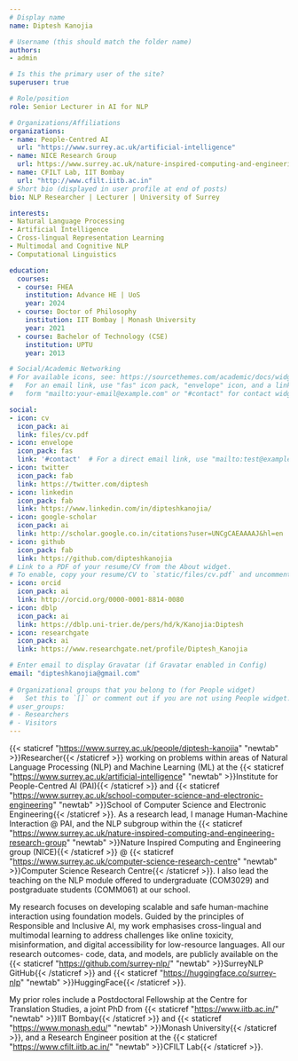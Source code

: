 ```yaml
---
# Display name
name: Diptesh Kanojia

# Username (this should match the folder name)
authors:
- admin 

# Is this the primary user of the site?
superuser: true

# Role/position
role: Senior Lecturer in AI for NLP

# Organizations/Affiliations
organizations:
- name: People-Centred AI
  url: "https://www.surrey.ac.uk/artificial-intelligence"
- name: NICE Research Group
  url: https://www.surrey.ac.uk/nature-inspired-computing-and-engineering-research-group/natural-language-processing
- name: CFILT Lab, IIT Bombay
  url: "http://www.cfilt.iitb.ac.in"
# Short bio (displayed in user profile at end of posts)
bio: NLP Researcher | Lecturer | University of Surrey

interests:
- Natural Language Processing 
- Artificial Intelligence
- Cross-lingual Representation Learning
- Multimodal and Cognitive NLP
- Computational Linguistics

education:
  courses:
  - course: FHEA
    institution: Advance HE | UoS
    year: 2024
  - course: Doctor of Philosophy
    institution: IIT Bombay | Monash University
    year: 2021
  - course: Bachelor of Technology (CSE)
    institution: UPTU
    year: 2013

# Social/Academic Networking
# For available icons, see: https://sourcethemes.com/academic/docs/widgets/#icons
#   For an email link, use "fas" icon pack, "envelope" icon, and a link in the
#   form "mailto:your-email@example.com" or "#contact" for contact widget.

social:
- icon: cv
  icon_pack: ai
  link: files/cv.pdf
- icon: envelope
  icon_pack: fas
  link: '#contact'  # For a direct email link, use "mailto:test@example.org".
- icon: twitter
  icon_pack: fab
  link: https://twitter.com/diptesh
- icon: linkedin
  icon_pack: fab
  link: https://www.linkedin.com/in/dipteshkanojia/
- icon: google-scholar
  icon_pack: ai
  link: http://scholar.google.co.in/citations?user=UNCgCAEAAAAJ&hl=en
- icon: github
  icon_pack: fab
  link: https://github.com/dipteshkanojia
# Link to a PDF of your resume/CV from the About widget.
# To enable, copy your resume/CV to `static/files/cv.pdf` and uncomment the lines below.  
- icon: orcid
  icon_pack: ai
  link: http://orcid.org/0000-0001-8814-0080
- icon: dblp
  icon_pack: ai
  link: https://dblp.uni-trier.de/pers/hd/k/Kanojia:Diptesh
- icon: researchgate
  icon_pack: ai
  link: https://www.researchgate.net/profile/Diptesh_Kanojia

# Enter email to display Gravatar (if Gravatar enabled in Config)
email: "dipteshkanojia@gmail.com"
  
# Organizational groups that you belong to (for People widget)
#   Set this to `[]` or comment out if you are not using People widget.  
# user_groups:
# - Researchers
# - Visitors
---
```

{{< staticref "https://www.surrey.ac.uk/people/diptesh-kanojia" "newtab" >}}Researcher{{< /staticref >}} working on problems within areas of Natural Language Processing (NLP) and Machine Learning (ML) at the {{< staticref "https://www.surrey.ac.uk/artificial-intelligence" "newtab" >}}Institute for People-Centred AI (PAI){{< /staticref >}} and {{< staticref "https://www.surrey.ac.uk/school-computer-science-and-electronic-engineering" "newtab" >}}School of Computer Science and Electronic Engineering{{< /staticref >}}. As a research lead, I manage Human-Machine Interaction @ PAI, and the NLP subgroup within the {{< staticref "https://www.surrey.ac.uk/nature-inspired-computing-and-engineering-research-group" "newtab" >}}Nature Inspired Computing and Engineering group (NICE){{< /staticref >}} @ {{< staticref "https://www.surrey.ac.uk/computer-science-research-centre" "newtab" >}}Computer Science Research Centre{{< /staticref >}}. I also lead the teaching on the NLP module offered to undergraduate (COM3029) and postgraduate students (COMM061) at our school. 

My research focuses on developing scalable and safe human-machine interaction using foundation models. Guided by the principles of Responsible and Inclusive AI, my work emphasises cross-lingual and multimodal learning to address challenges like online toxicity, misinformation, and digital accessibility for low-resource languages. All our research outcomes- code, data, and models, are publicly available on the {{< staticref "https://github.com/surrey-nlp/" "newtab" >}}SurreyNLP GitHub{{< /staticref >}} and  {{< staticref "https://huggingface.co/surrey-nlp" "newtab" >}}HuggingFace{{< /staticref >}}.

My prior roles include a Postdoctoral Fellowship at the Centre for Translation Studies, a joint PhD from {{< staticref "https://www.iitb.ac.in/" "newtab" >}}IIT Bombay{{< /staticref >}} and {{< staticref "https://www.monash.edu/" "newtab" >}}Monash University{{< /staticref >}}, and a Research Engineer position at the {{< staticref "https://www.cfilt.iitb.ac.in/" "newtab" >}}CFILT Lab{{< /staticref >}}.

<!-- Researcher working on problems intersecting the areas of Natural Language Processing (NLP) and Machine Learning (ML). As a {{< staticref "https://www.surrey.ac.uk/people/dr-diptesh-kanojia" "newtab" >}}Lecturer{{< /staticref >}} at Surrey {{< staticref "https://www.surrey.ac.uk/artificial-intelligence" "newtab" >}}Institute for People-Centred AI{{< /staticref >}}  and {{< staticref "https://www.surrey.ac.uk/school-computer-science-and-electronic-engineering" "newtab" >}}School of CS and EE{{< /staticref >}}, I lead teaching on the NLP module for undergraduate and postgraduate students. As a research lead, I manage Human-Machine Interaction theme within PAI, and NLP research at the {{< staticref "https://www.surrey.ac.uk/nature-inspired-computing-and-engineering-research-group" "newtab" >}}Nature Inspired Computing and Engineering group (NICE){{< /staticref >}} group within the {{< staticref "https://www.surrey.ac.uk/computer-science-research-centre" "newtab" >}}Computer Science Research Centre{{< /staticref >}}. 

My research focuses on scalable approaches using foundation models for safe human-machine, and human-human interaction, within social and personal digital spaces. With a People-Centred focus, my existing work contributes to low-resource languages and addressing societal challenges like digital accessibility, online toxicity, and misinformation. Other than these, my interests lie in modelling information from cognitive behaviour (Cognitive NLP), language and multimodal information modelling for machine understanding. Our research outcomes like data, code, and computational models are regularly shared publicly at {{< staticref "https://github.com/surrey-nlp/" "newtab" >}}SurreyNLP Github{{< /staticref >}}, and {{< staticref "https://huggingface.co/surrey-nlp" "newtab" >}}HuggingFace{{< /staticref >}} spaces. 

I was a research fellow at the {{< staticref "https://www.surrey.ac.uk/centre-translation-studies" "newtab" >}}Centre for Translation Studies{{< /staticref >}}, and continue to collaborate on relevant areas. I completed a Joint PhD from the {{< staticref "https://www.iitbmonash.org/" "newtab" >}}IITB-Monash Research Academy{{< /staticref >}} [{{< staticref "https://www.iitb.ac.in/" "newtab" >}}IIT Bombay, India{{< /staticref >}} & {{< staticref "https://www.monash.edu/" "newtab" >}}Monash University, Australia{{< /staticref >}}], and currently work with industry and academic partners, on areas from above. Before starting my PhD, I was a Research Engineer at the {{< staticref "https://www.cfilt.iitb.ac.in/" "newtab" >}}CFILT Lab{{< /staticref >}} where my investigations led to {{< staticref "http://scholar.google.co.in/citations?user=UNCgCAEAAAAJ" "newtab" >}}publications{{< /staticref >}} in diverse sub-areas of NLP and AI. -->


